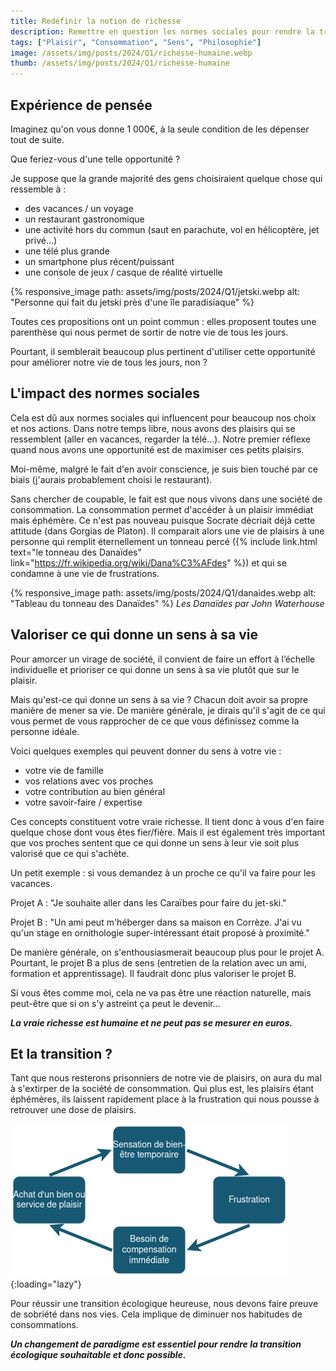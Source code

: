 ```yaml
---
title: Redéfinir la notion de richesse
description: Remettre en question les normes sociales pour rendre la transition écologique souhaitable
tags: ["Plaisir", "Consommation", "Sens", "Philosophie"]
image: /assets/img/posts/2024/Q1/richesse-humaine.webp
thumb: /assets/img/posts/2024/Q1/richesse-humaine
---
```

## Expérience de pensée

Imaginez qu'on vous donne 1 000€, à la seule condition de les dépenser tout de suite.

Que feriez-vous d'une telle opportunité ?

Je suppose que la grande majorité des gens choisiraient quelque chose qui ressemble à :
- des vacances / un voyage
- un restaurant gastronomique
- une activité hors du commun (saut en parachute, vol en hélicoptère, jet privé...)
- une télé plus grande
- un smartphone plus récent/puissant
- une console de jeux / casque de réalité virtuelle

{% responsive_image 
  path: assets/img/posts/2024/Q1/jetski.webp 
  alt: "Personne qui fait du jetski près d'une île paradisiaque" 
%}

Toutes ces propositions ont un point commun : elles proposent toutes une parenthèse qui nous permet de sortir de notre vie de tous les jours.

Pourtant, il semblerait beaucoup plus pertinent d'utiliser cette opportunité pour améliorer notre vie de tous les jours, non ?

## L'impact des normes sociales

Cela est dû aux normes sociales qui influencent pour beaucoup nos choix et nos actions. Dans notre temps libre, nous avons des plaisirs qui se ressemblent (aller en vacances, regarder la télé...). Notre premier réflexe quand nous avons une opportunité est de maximiser ces petits plaisirs.

Moi-même, malgré le fait d'en avoir conscience, je suis bien touché par ce biais (j'aurais probablement choisi le restaurant).

Sans chercher de coupable, le fait est que nous vivons dans une société de consommation. La consommation permet d'accéder à un plaisir immédiat mais éphémère. Ce n'est pas nouveau puisque Socrate décriait déjà cette attitude (dans Gorgias de Platon). Il comparait alors une vie de plaisirs à une personne qui remplit éternellement un tonneau percé ({% include link.html text="le tonneau des Danaïdes" link="https://fr.wikipedia.org/wiki/Dana%C3%AFdes" %}) et qui se condamne à une vie de frustrations.

{% responsive_image 
  path: assets/img/posts/2024/Q1/danaides.webp 
  alt: "Tableau du tonneau des Danaïdes" 
%}
*Les Danaïdes par John Waterhouse*

## Valoriser ce qui donne un sens à sa vie

Pour amorcer un virage de société, il convient de faire un effort à l’échelle individuelle et prioriser ce qui donne un sens à sa vie plutôt que sur le plaisir.

Mais qu'est-ce qui donne un sens à sa vie ?
Chacun doit avoir sa propre manière de mener sa vie. De manière générale, je dirais qu'il s'agit de ce qui vous permet de vous rapprocher de ce que vous définissez comme la personne idéale. 

Voici quelques exemples qui peuvent donner du sens à votre vie :
- votre vie de famille
- vos relations avec vos proches
- votre contribution au bien général
- votre savoir-faire / expertise

Ces concepts constituent votre vraie richesse. Il tient donc à vous d'en faire quelque chose dont vous êtes fier/fière. Mais il est également très important que vos proches sentent que ce qui donne un sens à leur vie soit plus valorisé que ce qui s'achète.

Un petit exemple : si vous demandez à un proche ce qu'il va faire pour les vacances.

Projet A : "Je souhaite aller dans les Caraïbes pour faire du jet-ski."

Projet B : "Un ami peut m'héberger dans sa maison en Corrèze. J'ai vu qu'un stage en ornithologie super-intéressant était proposé à proximité."

De manière générale, on s'enthousiasmerait beaucoup plus pour le projet A. Pourtant, le projet B a plus de sens (entretien de la relation avec un ami, formation et apprentissage).
Il faudrait donc plus valoriser le projet B.

Si vous êtes comme moi, cela ne va pas être une réaction naturelle, mais peut-être que si on s'y astreint ça peut le devenir...

***La vraie richesse est humaine et ne peut pas se mesurer en euros.***

## Et la transition ?

Tant que nous resterons prisonniers de notre vie de plaisirs, on aura du mal à s'extirper de la société de consommation. Qui plus est, les plaisirs étant éphémères, ils laissent rapidement place à la frustration qui nous pousse à retrouver une dose de plaisirs.

![Diagramme du cercle vicieux plaisirs - achats](/assets/img/posts/2024/Q1/plaisirs-achats.png){:loading="lazy"}

Pour réussir une transition écologique heureuse, nous devons faire preuve de sobriété dans nos vies. Cela implique de diminuer nos habitudes de consommations.

***Un changement de paradigme est essentiel pour rendre la transition écologique souhaitable et donc possible.***